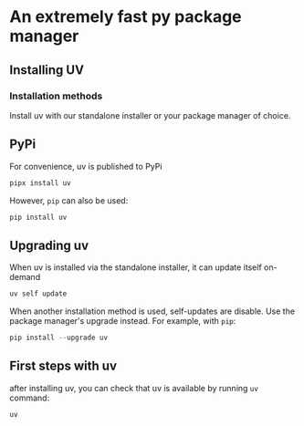# An extremely fast py package manager
## Installing UV
### Installation methods
Install uv with our standalone installer or your package manager of choice.
## PyPi
For convenience, uv is published to PyPi

```powershell
pipx install uv
```

However, `pip` can also be used:

```powershell
pip install uv
```

## Upgrading uv

When uv is installed via the standalone installer, it can update itself on-demand

```powershell
uv self update
```
When another installation method is used, self-updates are disable. Use the package manager's upgrade instead. For example, with `pip`:

```powershell
pip install --upgrade uv
```
## First steps with uv 
after installing uv, you can check that uv is available by running `uv` command:
```powershell
uv
```

